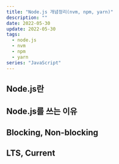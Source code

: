 ```yaml
---
title: "Node.js 개념정리(nvm, npm, yarn)"
description: ""
date: 2022-05-30
update: 2022-05-30
tags:
  - node.js
  - nvm
  - npm
  - yarn
series: "JavaScript"
---
```


## Node.js란

## Node.js를 쓰는 이유

## Blocking, Non-blocking

## LTS, Current
